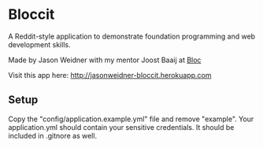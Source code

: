 # Bloccit

A Reddit-style application to demonstrate foundation programming and web development skills.

Made by Jason Weidner with my mentor Joost Baaij at [Bloc](http://bloc.io)

Visit this app here:
http://jasonweidner-bloccit.herokuapp.com

## Setup
Copy the "config/application.example.yml" file and remove "example". Your application.yml should contain your sensitive credentials. It should be included in .gitnore as well.